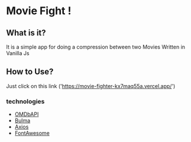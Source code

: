 # Movie Fight !

## What is it?
It is a simple app for doing a compression between two Movies Written in Vanilla Js

## How to Use?
Just click on this link  ('https://movie-fighter-kx7maq55a.vercel.app/') 
### technologies
- [OMDbAPI]('http://www.omdbapi.com/') 
- [Bulma]('https://bulma.io/')
- [Axios]('https://github.com/axios/axios')
- [FontAwesome]('https://fontawesome.com/')
